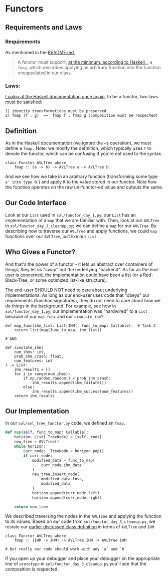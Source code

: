 # Functors

## Requirements and Laws

### Requirements

As mentioned in the [README.md](README.md),

> A functor must support, [at the minimum, according to Haskell, ](https://wiki.haskell.org/Functor#Syntax), a `fmap`,
which describes applying an arbitrary function into the function encapsulated in our class.

### Laws:

[Lookin at the Haskell documentation once again](https://wiki.haskell.org/Functor#Functor_Laws), to be a functor, two
laws must be satisfied:

```
1) identity transformations must be preserved
2) fmap (f . g)  ==  fmap f . fmap g (composition must be respected)
```

## Definition

As in the Haskell documentation (we ignore the `<$` operation), we must define a `fmap.` Note: we modify the definition,
which typically uses `f` to denote the functor, which can be confusing if you're not used to the syntax.

```
class Functor AVLTree where
    fmap :: (a -> b) -> AVLTree a -> AVLTree b
```

And we see how we take in an arbitrary function (transforming some type `a' into type `b`) and apply it to the value
stored in our functor. Note how the function operates on the raw un-functor-ed value and outputs the same.

## Our Code Interface

Look at our `List` used in `sol/functor_day_1.py`: our `List` has an implementation of a `map` that we are familiar
with. Then, look at our `AVLTree` in `sol/functor_day_3_cleanup.py`; we can define a `map` for our `AVLTree`. By
describing how to
traverse our `AVLTree` and apply functions, we could `map` functions over our `AVLTree`, just like our `List`

## Who Gives a Functor?

And that's the power of a functor - it lets us abstract over containers of things; they let us "swap" out the
underlying "backend". As far as the end-user is concerned, the implementation could have been a list (or a
Red-Black-Tree, or some optimized list-like structure).

The end-user SHOULD NOT need to care
about underlying
implementations. As long as our end-user uses code that "obeys" our requirements (function signatures), they do not need
to care about how we do things in the background. For example, see how in `sol/functor_day_1.py`, our implementation
was "hardwired" to a `List` because of our `map_func` and our `simulate_ihm`?

```
def map_func(ihm_list: List[IHM], func_to_map: Callable):  # Task 2
    return list(map(func_to_map, ihm_list))

# AND

def simulate_ihm(
    num_ihms: int,
    prob_ihm_crash: float,
    num_features: int
) -> List:
    ihm_results = []
    for i in range(num_ihms):
        if np.random.random() < prob_ihm_crash:
            ihm_results.append(ihm_failure())
        else:
            ihm_results.append(ihm_success(num_features))
    return ihm_results
```

## Our Implementation

In our `sol/avl_tree_functor.py` code, we defined an `fmap.`

```python
def map(self, func_to_map: Callable):
    horizon: List[_TreeNode] = [self._root]
    new_tree = AVLTree()
    while horizon:
        curr_node: _TreeNode = horizon.pop()
        if curr_node:
            modified_data = func_to_map(
                curr_node.ihm_data
            )
            new_tree.insert_node(
                modified_data.loss,
                modified_data
            )
            horizon.append(curr_node.left)
            horizon.append(curr_node.right)

    return new_tree
```

We described traversing the nodes in the `AVLTree` and applying the function to its values. Based on our code
from `sol/functor_day_3_cleanup.py`, we restate our [earlier discussed class definition](#definition) in terms
of `AVLTree` and `IHM`

```
class Functor AVLTree where
    fmap :: (IHM -> IHM) -> AVLTree IHM -> AVLTree IHM

# But really our code should work with any `a` and `b`
```

If you open up your debugger and place your debugger on the appropriate line of `prototype`
in `sol/functor_day_3_cleanup.py` you'll see
that the composition is respected. 
